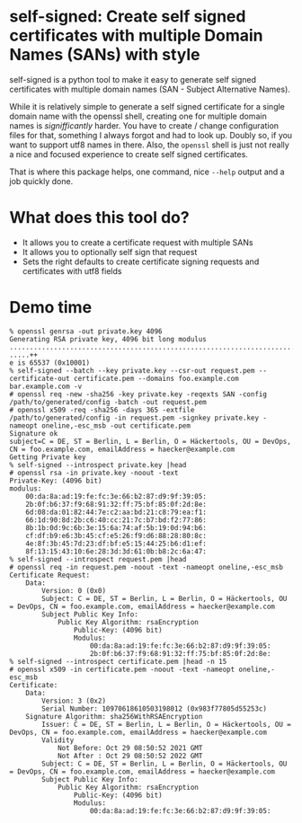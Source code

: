 # self-signed: Create self signed certificates with multiple Domain Names (SANs) with style

self-signed is a python tool to make it easy to generate self signed certificates with multiple domain names (SAN - Subject Alternative Names).

While it is relatively simple to generate a self signed certificate for a single domain name with the openssl shell, creating one for multiple domain names is _signifficantly_ harder. You have to create / change configuration files for that, something I always forgot and had to look up. Doubly so, if you want to support utf8 names in there. Also, the `openssl` shell is just not really a nice and focused experience to create self signed certificates.

That is where this package helps, one command, nice `--help` output and a job quickly done.

# What does this tool do?

- It allows you to create a certificate request with multiple SANs
- It allows you to optionally self sign that request
- Sets the right defaults to create certificate signing requests and certificates with utf8 fields

# Demo time

```shell
% openssl genrsa -out private.key 4096
Generating RSA private key, 4096 bit long modulus
......................................................................................................................................................................................................................................................................................................................++
.....++
e is 65537 (0x10001)
% self-signed --batch --key private.key --csr-out request.pem --certificate-out certificate.pem --domains foo.example.com bar.example.com -v
# openssl req -new -sha256 -key private.key -reqexts SAN -config /path/to/generated/config -batch -out request.pem
# openssl x509 -req -sha256 -days 365 -extfile /path/to/generated/config -in request.pem -signkey private.key -nameopt oneline,-esc_msb -out certificate.pem
Signature ok
subject=C = DE, ST = Berlin, L = Berlin, O = Häckertools, OU = DevOps, CN = foo.example.com, emailAddress = haecker@example.com
Getting Private key
% self-signed --introspect private.key |head
# openssl rsa -in private.key -noout -text
Private-Key: (4096 bit)
modulus:
    00:da:8a:ad:19:fe:fc:3e:66:b2:87:d9:9f:39:05:
    2b:0f:b6:37:f9:68:91:32:ff:75:bf:85:0f:2d:8e:
    6d:08:da:01:82:44:7e:c2:aa:bd:21:c8:79:ea:f1:
    66:1d:90:8d:2b:c6:40:cc:21:7c:b7:bd:f2:77:86:
    8b:1b:0d:9c:6b:3e:15:6a:74:af:5b:19:0d:94:b6:
    cf:df:b9:e6:3b:45:cf:e5:26:f9:d6:88:28:80:8c:
    4e:8f:3b:45:7d:23:df:bf:e5:15:44:25:b6:d1:ef:
    8f:13:15:43:10:6e:28:3d:3d:61:0b:b8:2c:6a:47:
% self-signed --introspect request.pem |head 
# openssl req -in request.pem -noout -text -nameopt oneline,-esc_msb
Certificate Request:
    Data:
        Version: 0 (0x0)
        Subject: C = DE, ST = Berlin, L = Berlin, O = Häckertools, OU = DevOps, CN = foo.example.com, emailAddress = haecker@example.com
        Subject Public Key Info:
            Public Key Algorithm: rsaEncryption
                Public-Key: (4096 bit)
                Modulus:
                    00:da:8a:ad:19:fe:fc:3e:66:b2:87:d9:9f:39:05:
                    2b:0f:b6:37:f9:68:91:32:ff:75:bf:85:0f:2d:8e:
% self-signed --introspect certificate.pem |head -n 15
# openssl x509 -in certificate.pem -noout -text -nameopt oneline,-esc_msb
Certificate:
    Data:
        Version: 3 (0x2)
        Serial Number: 10970618610503198012 (0x983f77805d55253c)
    Signature Algorithm: sha256WithRSAEncryption
        Issuer: C = DE, ST = Berlin, L = Berlin, O = Häckertools, OU = DevOps, CN = foo.example.com, emailAddress = haecker@example.com
        Validity
            Not Before: Oct 29 08:50:52 2021 GMT
            Not After : Oct 29 08:50:52 2022 GMT
        Subject: C = DE, ST = Berlin, L = Berlin, O = Häckertools, OU = DevOps, CN = foo.example.com, emailAddress = haecker@example.com
        Subject Public Key Info:
            Public Key Algorithm: rsaEncryption
                Public-Key: (4096 bit)
                Modulus:
                    00:da:8a:ad:19:fe:fc:3e:66:b2:87:d9:9f:39:05:
```